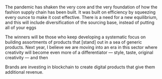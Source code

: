 The pandemic has shaken the very core and the very foundation of how the fashion supply chain has been built. It was built on efficiency by squeezing every ounce to make it cost effective. There is a need for a new equilibrium, and this will include diversification of the sourcing base, instead of putting all of your eggs

The winners will be those who keep developing a systematic focus on building assortments of products that [stand] out in a sea of generic products. Next year, I believe we are moving into an era in this sector where creativity will become even more of a differentiator — style, taste, original creativity — and then

Brands are investing in blockchain to create digital products that give them additional revenue.
